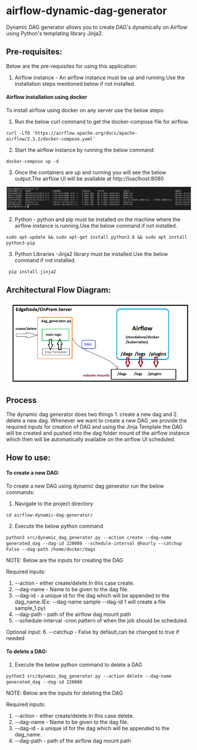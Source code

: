 # airflow-dynamic-dag-generator

Dynamic DAG generator allows you to create DAG's dynamically on Airflow using Python's templating library Jinja2.


## Pre-requisites:
Below are the pre-requisites for using this application:
1. Airflow instance - An airflow instance must be up and running.Use the installation steps mentioned below if not installed.

#### Airflow installation using docker 
To install airflow using docker on any server use the below steps:
1. Run the below curl command to get the docker-compose file for airflow.

```commandline
curl -LfO 'https://airflow.apache.org/docs/apache-airflow/2.3.2/docker-compose.yaml'
```
2. Start the airflow instance by running the below command:

```commandline
docker-compose up -d
```
3. Once the containers are up and running you will see the below output.The airflow UI will be 
   available at http://loaclhost:8080

![img.png](images/img.png)

2. Python - python and pip must be installed on the machine where the airflow instance is running.Use the below command if not installed.

```commandline
sudo apt-update && sudo apt-get install python3.8 && sudo apt install python3-pip
```

3. Python Libraries -Jinja2 library must be installed.Use the below command if not installed.

```commandline
 pip install jinja2
```


## Architectural Flow Diagram:

![img_1.png](images/img_1.png)

## Process

The dynamic dag generator does two things 1. create a new dag and 2. delete a new dag. Whenever we want to create a new 
DAG ,we provide the required inputs for creation of DAG and using the Jinja Template the DAG will be created and pushed
into the dag folder mount of the airflow instance which then will be automatically available on the airflow UI scheduled.

## How to use:

#### To create a new DAG:
To create a new DAG using dynamic dag generator run the below commands:

1. Navigate to the project directory
```commandline
cd airflow-dynamic-dag-generator/
```

2. Execute the below python command
```commandline
python3 src/dynamic_dag_generator.py --action create --dag-name generated_dag --dag-id 220608 --schedule-interval @hourly --catchup False --dag-path /home/docker/dags
```
NOTE: Below are the inputs for creating the DAG

Required inputs:
1. --action   - either create/delete.In this case create.
2. --dag-name - Name to be given to the dag file.
3. --dag-id   - a unique id for the dag which will be appended to the dag_name.(Ex: --dag-name sample --dag-id 1 will create a file sample_1.py)
4. --dag-path - path of the airflow dag mount path
5. --schedule-interval -cron pattern of when the job should be scheduled.

Optional input:
6. --catchup - False by default,can be changed to true if needed

#### To delete a  DAG:

1. Execute the below python command to delete a DAG
```commandline
python3 src/dynamic_dag_generator.py --action delete --dag-name generated_dag --dag-id 220608 
```
NOTE: Below are the inputs for deleting the DAG

Required inputs:
1. --action   - either create/delete.In this case delete.
2. --dag-name - Name to be given to the dag file.
3. --dag-id   - a unique id for the dag which will be appended to the dag_name.
4. --dag-path - path of the airflow dag mount path

